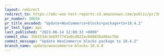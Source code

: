 ```yaml
---
layout: redirect
redirect_to: https://a8c-woo-test-reports.s3.amazonaws.com/public/pr/38656/api/index.html
pr_number: 38656
pr_title_encoded: "Update+WooCommerce+blocks+package+to+10.4.2"
pr_test_type: api
last_published: "2023-06-14 12:08:33 +0000"
commit_sha: 35b153dc3eb977741e0cd023ac66083ba90acfbb
commit_message: "Update WooCommerce blocks package to 10.4.2"
branch_name: update/woocommerce-blocks-10.4.0
---
```

